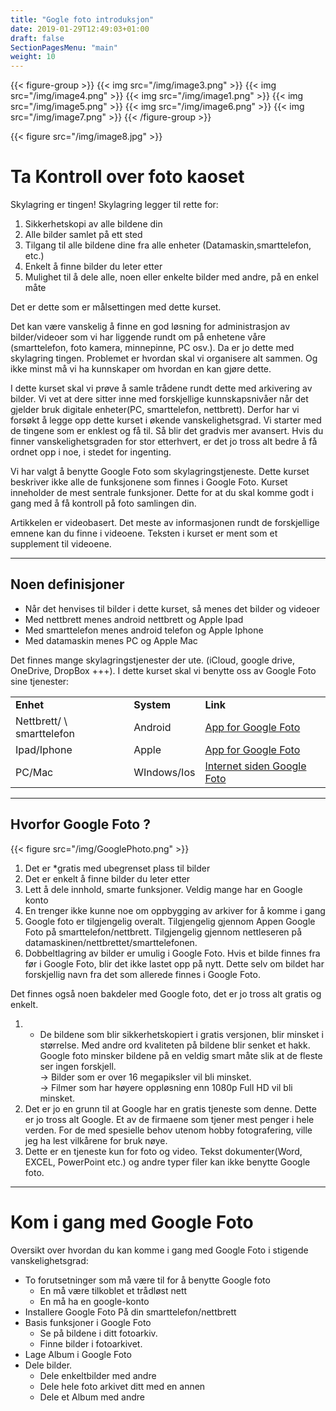 ```yaml
---
title: "Gogle foto introduksjon"
date: 2019-01-29T12:49:03+01:00
draft: false
SectionPagesMenu: "main"
weight: 10
---
```

{{< figure-group >}}
{{< img src="/img/image3.png" >}}
{{< img src="/img/image4.png" >}}
{{< img src="/img/image1.png" >}}
{{< img src="/img/image5.png" >}}
{{< img src="/img/image6.png" >}}
{{< img src="/img/image7.png" >}}
{{< /figure-group >}}





{{< figure src="/img/image8.jpg" >}}
# Ta Kontroll over foto kaoset
Skylagring er tingen! Skylagring legger til rette for:



1.  Sikkerhetskopi av alle bildene din
2.  Alle bilder samlet på ett sted
3.  Tilgang til alle bildene dine fra alle enheter (Datamaskin,smarttelefon, etc.)
4.  Enkelt å finne bilder du leter etter
5.  Mulighet til å dele alle, noen eller enkelte bilder med andre, på en enkel måte

Det er dette som er målsettingen med dette kurset.

Det kan være vanskelig å finne en god løsning for administrasjon av bilder/videoer som vi har liggende rundt om på enhetene våre (smarttelefon, foto kamera, minnepinne, PC osv.). Da er jo dette med skylagring tingen. Problemet er hvordan skal vi organisere alt sammen. Og ikke minst må vi ha kunnskaper om hvordan en kan gjøre dette.

I dette kurset skal vi prøve å samle trådene rundt dette med arkivering av bilder. Vi vet at dere sitter inne med forskjellige kunnskapsnivåer når det gjelder bruk digitale enheter(PC, smarttelefon, nettbrett). Derfor har vi forsøkt å legge opp dette kurset i økende vanskelighetsgrad. Vi starter med de tingene som er enklest og få til. Så blir det gradvis mer avansert. Hvis du finner vanskelighetsgraden for stor etterhvert, er det jo tross alt bedre å få ordnet opp i noe, i stedet for ingenting.

Vi har valgt å benytte Google Foto som skylagringstjeneste. Dette kurset beskriver ikke alle de funksjonene som finnes i Google Foto. Kurset inneholder de mest sentrale funksjoner. Dette for at du skal komme godt i gang med å få kontroll på foto samlingen din.

Artikkelen er videobasert. Det meste av informasjonen rundt de forskjellige emnene kan du finne i videoene. Teksten i kurset er ment som et supplement til videoene.



---



## Noen definisjoner



*   Når det henvises til bilder i dette kurset, så menes det bilder og videoer
*   Med nettbrett menes android nettbrett og Apple Ipad
*   Med smarttelefon menes android telefon og Apple Iphone
*   Med datamaskin menes PC og Apple Mac

Det finnes mange skylagringstjenester der ute. (iCloud, google drive, OneDrive, DropBox +++). I dette kurset skal vi benytte oss av Google Foto sine tjenester:


<table>
  <tr>
   <td><strong>Enhet</strong>
   </td>
   <td><strong>System</strong>
   </td>
   <td><strong>Link</strong>
   </td>
  </tr>
  <tr>
   <td>Nettbrett/ \
smarttelefon
   </td>
   <td>Android
   </td>
   <td><a href="https://play.google.com/store/apps/details?id=com.google.android.apps.photos&hl=no">App for Google Foto</a>
   </td>
  </tr>
  <tr>
   <td>Ipad/Iphone
   </td>
   <td>Apple
   </td>
   <td><a href="https://itunes.apple.com/app/apple-store/id962194608?mt=8">App for Google Foto</a>
   </td>
  </tr>
  <tr>
   <td>PC/Mac
   </td>
   <td>WIndows/Ios
   </td>
   <td><a href="https://photos.google.com/">Internet siden Google Foto</a>
   </td>
  </tr>
</table>




---


## Hvorfor Google Foto ?
{{< figure src="/img/GooglePhoto.png" >}}


1.  Det er *gratis med ubegrenset plass til bilder
1.  Det er enkelt å finne bilder du leter etter
1.  Lett å dele innhold, smarte funksjoner. Veldig mange har en Google konto
1.  En trenger ikke kunne noe om oppbygging av arkiver for å komme i gang
1.  Google foto er tilgjengelig overalt. Tilgjengelig gjennom Appen Google Foto på smarttelefon/nettbrett. Tilgjengelig gjennom nettleseren på datamaskinen/nettbrettet/smarttelefonen.
1.  Dobbeltlagring av bilder er umulig i Google Foto. Hvis et bilde finnes fra før i Google Foto, blir det ikke lastet opp på nytt. Dette selv om bildet har forskjellig navn fra det som allerede finnes i Google Foto.

Det finnes også noen bakdeler med Google foto, det er jo tross alt gratis og enkelt.



1.  * De bildene som blir sikkerhetskopiert i gratis versjonen, blir minsket i størrelse. Med andre ord kvaliteten på bildene blir senket et hakk. Google foto minsker bildene på en veldig smart måte slik at de fleste ser ingen forskjell. \
→ Bilder som er over 16 megapiksler vil bli minsket. \
→ Filmer som har høyere oppløsning enn 1080p Full HD vil bli minsket.
1.  Det er jo en grunn til at Google har en gratis tjeneste som denne. Dette er jo tross alt Google. Et av de firmaene som tjener mest penger i hele verden. For de med spesielle behov utenom hobby fotografering, ville jeg ha lest vilkårene for bruk nøye.
1.  Dette er en tjeneste kun for foto og video. Tekst dokumenter(Word, EXCEL, PowerPoint etc.) og andre typer filer kan ikke benytte Google foto.



---



# Kom i gang med Google Foto

Oversikt over hvordan du kan komme i gang med Google Foto i stigende vanskelighetsgrad:



*   To forutsetninger som må være til for å benytte Google foto
    *   En må være tilkoblet et trådløst nett
    *   En må ha en google-konto
*   Installere Google Foto På din smarttelefon/nettbrett
*   Basis funksjoner i Google Foto
    *   Se på bildene i ditt fotoarkiv.
    *   Finne bilder i fotoarkivet.
*   Lage Album i Google Foto
*   Dele bilder.
    *   Dele enkeltbilder med andre
    *   Dele hele foto arkivet ditt med en annen
    *   Dele et Album med andre

<!-- Docs to Markdown version 1.0β14 -->

